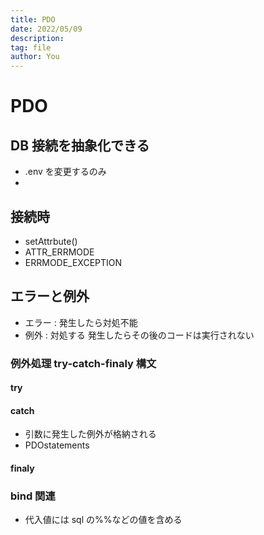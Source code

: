 ```yaml
---
title: PDO
date: 2022/05/09
description:
tag: file
author: You
---
```


# PDO

## DB 接続を抽象化できる

- .env を変更するのみ
-

## 接続時

- setAttrbute()
- ATTR_ERRMODE
- ERRMODE_EXCEPTION

## エラーと例外

- エラー : 発生したら対処不能
- 例外 : 対処する 発生したらその後のコードは実行されない

### 例外処理 try-catch-finaly 構文

#### try

#### catch

- 引数に発生した例外が格納される
- PDOstatements

#### finaly

### bind 関連

- 代入値には sql の%%などの値を含める
